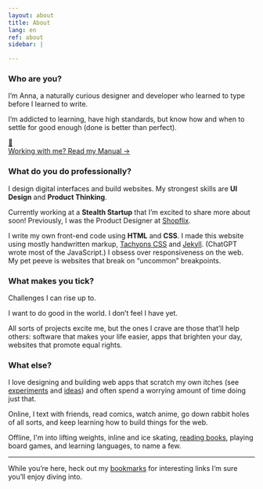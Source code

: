```yaml
---
layout: about
title: About
lang: en
ref: about
sidebar: | 

---
```

### Who are you?

I’m Anna, a naturally curious designer and developer who learned to type before I learned to write. 

I’m addicted to learning, have high standards, but know how and when to settle for good enough (done is better than perfect).

<div class="ba bw1 b--faint br4 overflow-hidden mv4">
<a href="/{{page.lang}}/manual" class="no-underline">
    <div class="flex items-center pa3 hover-bg-faint">
        <div class="f2 mr3">📒</div>
        <div>
        <span class="fw1">Working with me?</span> Read&nbsp;my&nbsp;Manual&nbsp;→
        </div>
    </div>
</a>
</div>

### What do you do professionally?

I design digital interfaces and build websites. My strongest skills are **UI Design** and **Product Thinking**. 

Currently working at a **Stealth Startup** that I’m excited to share more about soon! Previously, I was the Product Designer at [Shopflix](/en/shopflix).

I write my own front-end code using **HTML** and **CSS**. I made this website using mostly handwritten markup, [Tachyons CSS](https://tachyons.io/) and [Jekyll](https://jekyllrb.com/). (ChatGPT wrote most of the JavaScript.) I obsess over responsiveness on the web. My pet peeve is websites that break on “uncommon” breakpoints.

### What makes you tick?

Challenges I can rise up to.

I want to do good in the world. I don’t feel I have yet.

All sorts of projects excite me, but the ones I crave are those that’ll help others: software that makes your life easier, apps that brighten your day, websites that promote equal rights.

### What else?

I love designing and building web apps that scratch my own itches (see [experiments](/en/experiments/) and [ideas](/ideas)) and often spend a worrying amount of time doing just that.

Online, I text with friends, read comics, watch anime, go down rabbit holes of all sorts, and keep learning how to build things for the web.

Offline, I'm into lifting weights, inline and ice skating, [reading books](/reading/), playing board games, and learning languages, to name a few.

---

While you’re here, heck out my [bookmarks](/bookmarks) for interesting links I’m sure you’ll enjoy diving into.

<!-- <video autoplay loop muted src="/assets/skate-circle-oaka-2.mp4" class="w-100 br3"></video> -->
